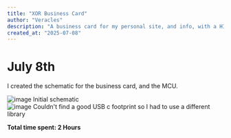 ```yaml
---
title: "XOR Business Card"
author: "Veracles"
description: "A business card for my personal site, and info, with a HID setup so they can access my website with a button push"
created_at: "2025-07-08"
---
```


# July 8th
I created the schematic for the business card, and the MCU.

![image](https://github.com/user-attachments/assets/79441aac-049e-4ca9-a3aa-d8622e377478)
Initial schematic  
![image](https://github.com/user-attachments/assets/7fda69c2-bc3a-44b3-951f-6836dd878260)
Couldn't find a good USB c footprint so I had to use a different library

**Total time spent: 2 Hours**

